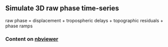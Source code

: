 ## Simulate 3D raw phase time-series

raw phase = displacement + tropospheric delays + topographic residuals + phase ramps

### Content on [nbviewer](https://nbviewer.jupyter.org/github/yunjunz/MintPy/tree/master/docs/examples/simulations/)

